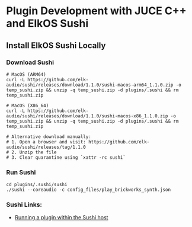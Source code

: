 # Plugin Development with JUCE C++ and ElkOS Sushi

## Install ElkOS Sushi Locally

### Download Sushi

```shell
# MacOS (ARM64)
curl -L https://github.com/elk-audio/sushi/releases/download/1.1.0/sushi-macos-arm64_1.1.0.zip -o temp_sushi.zip && unzip -q temp_sushi.zip -d plugins/.sushi && rm temp_sushi.zip

# MacOS (X86_64)
curl -L https://github.com/elk-audio/sushi/releases/download/1.1.0/sushi-macos-x86_1.1.0.zip -o temp_sushi.zip && unzip -q temp_sushi.zip -d plugins/.sushi && rm temp_sushi.zip

# Alternative download manually:
# 1. Open a browser and visit: https://github.com/elk-audio/sushi/releases/tag/1.1.0
# 2. Unzip the file
# 3. Clear quarantine using `xattr -rc sushi`
```

### Run Sushi

```shell
cd plugins/.sushi/sushi
./sushi --coreaudio -c config_files/play_brickworks_synth.json
```

### Sushi Links:

- [Running a plugin within the Sushi host](https://elk-audio.github.io/elk-docs/html/intro/getting_started_with_development_kit_software.html)
